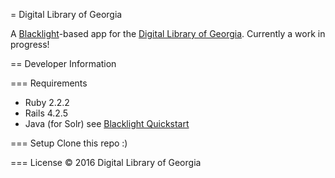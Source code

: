 = Digital Library of Georgia

A [Blacklight](https://github.com/projectblacklight/blacklight)-based app for the [Digital Library of Georgia](http://dlg.galileo.usg.edu/). Currently a work in progress!

== Developer Information

=== Requirements
+ Ruby 2.2.2
+ Rails 4.2.5
+ Java (for Solr) see [Blacklight Quickstart](https://github.com/projectblacklight/blacklight/wiki/Quickstart)

=== Setup
Clone this repo :)

=== License
© 2016 Digital Library of Georgia
